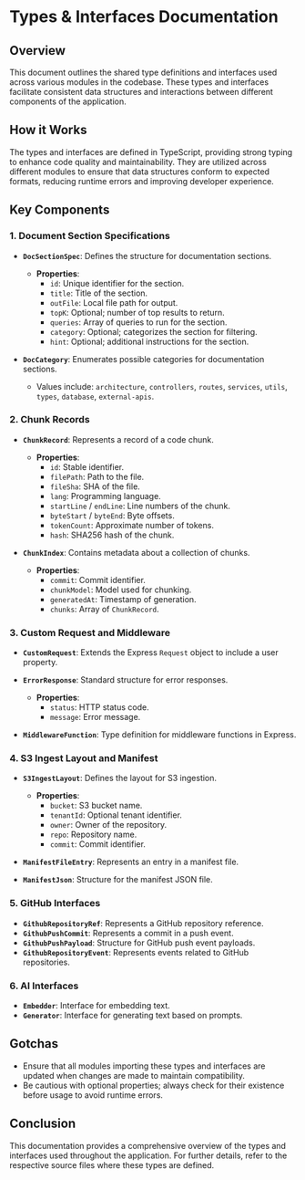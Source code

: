 # Types & Interfaces Documentation

## Overview
This document outlines the shared type definitions and interfaces used across various modules in the codebase. These types and interfaces facilitate consistent data structures and interactions between different components of the application.

## How it Works
The types and interfaces are defined in TypeScript, providing strong typing to enhance code quality and maintainability. They are utilized across different modules to ensure that data structures conform to expected formats, reducing runtime errors and improving developer experience.

## Key Components

### 1. Document Section Specifications
- **`DocSectionSpec`**: Defines the structure for documentation sections.
  - **Properties**:
    - `id`: Unique identifier for the section.
    - `title`: Title of the section.
    - `outFile`: Local file path for output.
    - `topK`: Optional; number of top results to return.
    - `queries`: Array of queries to run for the section.
    - `category`: Optional; categorizes the section for filtering.
    - `hint`: Optional; additional instructions for the section.

- **`DocCategory`**: Enumerates possible categories for documentation sections.
  - Values include: `architecture`, `controllers`, `routes`, `services`, `utils`, `types`, `database`, `external-apis`.

### 2. Chunk Records
- **`ChunkRecord`**: Represents a record of a code chunk.
  - **Properties**:
    - `id`: Stable identifier.
    - `filePath`: Path to the file.
    - `fileSha`: SHA of the file.
    - `lang`: Programming language.
    - `startLine` / `endLine`: Line numbers of the chunk.
    - `byteStart` / `byteEnd`: Byte offsets.
    - `tokenCount`: Approximate number of tokens.
    - `hash`: SHA256 hash of the chunk.

- **`ChunkIndex`**: Contains metadata about a collection of chunks.
  - **Properties**:
    - `commit`: Commit identifier.
    - `chunkModel`: Model used for chunking.
    - `generatedAt`: Timestamp of generation.
    - `chunks`: Array of `ChunkRecord`.

### 3. Custom Request and Middleware
- **`CustomRequest`**: Extends the Express `Request` object to include a user property.
- **`ErrorResponse`**: Standard structure for error responses.
  - **Properties**:
    - `status`: HTTP status code.
    - `message`: Error message.

- **`MiddlewareFunction`**: Type definition for middleware functions in Express.

### 4. S3 Ingest Layout and Manifest
- **`S3IngestLayout`**: Defines the layout for S3 ingestion.
  - **Properties**:
    - `bucket`: S3 bucket name.
    - `tenantId`: Optional tenant identifier.
    - `owner`: Owner of the repository.
    - `repo`: Repository name.
    - `commit`: Commit identifier.

- **`ManifestFileEntry`**: Represents an entry in a manifest file.
- **`ManifestJson`**: Structure for the manifest JSON file.

### 5. GitHub Interfaces
- **`GithubRepositoryRef`**: Represents a GitHub repository reference.
- **`GithubPushCommit`**: Represents a commit in a push event.
- **`GithubPushPayload`**: Structure for GitHub push event payloads.
- **`GithubRepositoryEvent`**: Represents events related to GitHub repositories.

### 6. AI Interfaces
- **`Embedder`**: Interface for embedding text.
- **`Generator`**: Interface for generating text based on prompts.

## Gotchas
- Ensure that all modules importing these types and interfaces are updated when changes are made to maintain compatibility.
- Be cautious with optional properties; always check for their existence before usage to avoid runtime errors.

## Conclusion
This documentation provides a comprehensive overview of the types and interfaces used throughout the application. For further details, refer to the respective source files where these types are defined.